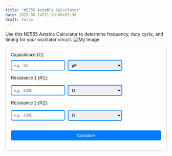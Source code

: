 ```yaml
---
title: "NE555 Astable Calculator"
date: 2025-05-14T11:30:00+05:30
draft: false
---
```


Use this NE555 Astable Calculator to determine frequency, duty cycle, and timing for your oscillator circuit.
![My Image](im1.jpg)

<style>
  .calculator {
    max-width: 500px;
    padding: 1rem;
    border: 1px solid #ccc;
    border-radius: 10px;
    font-family: sans-serif;
  }

  .calculator .input-group {
    display: flex;
    gap: 0.5rem;
    margin: 0.5rem 0;
    align-items: center;
  }

  .calculator .input-group input,
  .calculator .input-group select {
    width: 170px;
    padding: 0.4rem;
    border: 2px solid #007bff;
    border-radius: 5px;
    outline: none;
    box-sizing: border-box;
  }

  .calculator .input-group input:focus,
  .calculator .input-group select:focus {
    border-color: #0056b3;
    box-shadow: 0 0 0 2px rgba(0, 123, 255, 0.3);
  }

  .calculator button {
    margin-top: 1rem;
    padding: 0.5rem;
    width: 100%;
    background-color: #007bff;
    color: white;
    border: none;
    border-radius: 5px;
    cursor: pointer;
  }

  .result {
    margin-top: 1rem;
    font-weight: bold;
  }

  .error-message {
    color: red;
    margin-top: 1rem;
  }
</style>


<div class="calculator">
  <label>Capacitance (C):</label>
  <div class="input-group">
    <input type="number" id="capacitanceValue" placeholder="e.g., 10">
    <select id="capacitanceUnit">
      <option value="1e-6">μF</option>
      <option value="1e-9">nF</option>
    </select>
  </div>

  <label>Resistance 1 (R1):</label>
  <div class="input-group">
    <input type="number" id="resistance1Value" placeholder="e.g., 1000">
    <select id="resistance1Unit">
      <option value="1">Ω</option>
      <option value="1000">KΩ</option>
      <option value="1000000">MΩ</option>
    </select>
  </div>

  <label>Resistance 2 (R2):</label>
  <div class="input-group">
    <input type="number" id="resistance2Value" placeholder="e.g., 1000">
    <select id="resistance2Unit">
      <option value="1">Ω</option>
      <option value="1000">KΩ</option>
      <option value="1000000">MΩ</option>
    </select>
  </div>

  <button onclick="calculate()">Calculate</button>

  <div class="error-message" id="errorMessage"></div>
  <div class="result" id="resultFields"></div>
</div>

<script>
  function calculate() {
    const C = parseFloat(document.getElementById("capacitanceValue").value);
    const Cunit = parseFloat(document.getElementById("capacitanceUnit").value);
    const R1 = parseFloat(document.getElementById("resistance1Value").value);
    const R1unit = parseFloat(document.getElementById("resistance1Unit").value);
    const R2 = parseFloat(document.getElementById("resistance2Value").value);
    const R2unit = parseFloat(document.getElementById("resistance2Unit").value);

    const errorMsg = document.getElementById("errorMessage");
    const resultDiv = document.getElementById("resultFields");

    if (isNaN(C) || isNaN(R1) || isNaN(R2)) {
      errorMsg.textContent = "Please enter valid numeric values for C, R1, and R2.";
      resultDiv.innerHTML = "";
      return;
    }

    errorMsg.textContent = "";

    const Cfarads = C * Cunit;
    const R1ohms = R1 * R1unit;
    const R2ohms = R2 * R2unit;

    const T1 = 0.693 * (R1ohms + R2ohms) * Cfarads;
    const T2 = 0.693 * R2ohms * Cfarads;
    const T = T1 + T2;
    const freq = 1 / T;
    const duty = (T1 / T) * 100;

    let freqDisplay;
    if (freq >= 1e6) {
      freqDisplay = (freq / 1e6).toFixed(3) + " MHz";
    } else if (freq >= 1e3) {
      freqDisplay = (freq / 1e3).toFixed(3) + " kHz";
    } else {
      freqDisplay = freq.toFixed(3) + " Hz";
    }

    resultDiv.innerHTML = `
      <p>Time High (T1): ${formatTime(T1)} (${T1.toFixed(6)} seconds)</p>
      <p>Time Low (T2): ${formatTime(T2)} (${T2.toFixed(6)} seconds)</p>
      <p>Period (T): ${formatTime(T)} (${T.toFixed(6)} seconds)</p>
      <p>Frequency: ${freqDisplay}</p>
      <p>Duty Cycle: ${duty.toFixed(2)}%</p>
    `;
  }

  function formatTime(seconds) {
    const hrs = Math.floor(seconds / 3600);
    const mins = Math.floor((seconds % 3600) / 60);
    const secs = (seconds % 60).toFixed(2);

    let result = "";

    if (hrs > 0) result += `${hrs} hr `;
    if (mins > 0 || hrs > 0) result += `${mins} min `;
    result += `${secs} sec`;

    return result.trim();
  }
</script>

